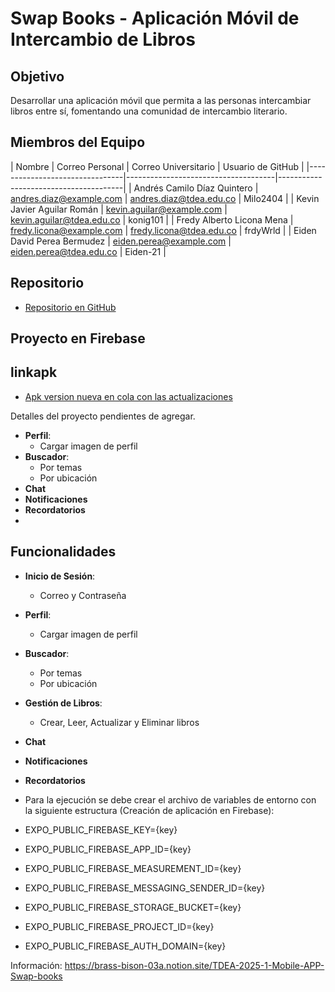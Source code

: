 # Swap Books - Aplicación Móvil de Intercambio de Libros

## Objetivo

Desarrollar una aplicación móvil que permita a las personas intercambiar libros entre sí, fomentando una comunidad de intercambio literario.

## Miembros del Equipo

| Nombre                         | Correo Personal                     | Correo Universitario                  | Usuario de GitHub  |
|--------------------------------|-------------------------------------|---------------------------------------|
| Andrés Camilo Díaz Quintero    | [andres.diaz@example.com](mailto:andres.diaz@example.com)     | [andres.diaz@tdea.edu.co](mailto:andres.diaz@tdea.edu.co)     | Milo2404           |
| Kevin Javier Aguilar Román     | [kevin.aguilar@example.com](mailto:kevin.aguilar@example.com) | [kevin.aguilar@tdea.edu.co](mailto:kevin.aguilar@tdea.edu.co) | konig101           |
| Fredy Alberto Licona Mena      | [fredy.licona@example.com](mailto:fredy.licona@example.com)   | [fredy.licona@tdea.edu.co](mailto:fredy.licona@tdea.edu.co)   | frdyWrld           |
| Eiden David Perea Bermudez     | [eiden.perea@example.com](mailto:eiden.perea@example.com)     | [eiden.perea@tdea.edu.co](mailto:eiden.perea@tdea.edu.co)     | Eiden-21           |

## Repositorio

- [Repositorio en GitHub](https://github.com/FrdyWrld/TDEA-2025-1-mobile-dev1.0)

## Proyecto en Firebase

## linkapk
- [Apk version nueva en cola con las actualizaciones ](https://expo.dev/accounts/frdy_wrld/projects/book-exchange-community/builds/7da75d4b-4b6b-496e-b63b-e419ea33fe28)

Detalles del proyecto pendientes de agregar.
- **Perfil**:
  - Cargar imagen de perfil
- **Buscador**:
  - Por temas
  - Por ubicación
- **Chat**
- **Notificaciones**
- **Recordatorios**
- 
## Funcionalidades

- **Inicio de Sesión**:
  - Correo y Contraseña
- **Perfil**:
  - Cargar imagen de perfil
- **Buscador**:
  - Por temas
  - Por ubicación
- **Gestión de Libros**:
  - Crear, Leer, Actualizar y Eliminar libros
- **Chat**
- **Notificaciones**
- **Recordatorios**

- Para la ejecución se debe crear el archivo de variables de entorno con la siguiente estructura (Creación de aplicación en Firebase):

- EXPO_PUBLIC_FIREBASE_KEY={key}
- EXPO_PUBLIC_FIREBASE_APP_ID={key}
- EXPO_PUBLIC_FIREBASE_MEASUREMENT_ID={key}
- EXPO_PUBLIC_FIREBASE_MESSAGING_SENDER_ID={key}
- EXPO_PUBLIC_FIREBASE_STORAGE_BUCKET={key}
- EXPO_PUBLIC_FIREBASE_PROJECT_ID={key}
- EXPO_PUBLIC_FIREBASE_AUTH_DOMAIN={key}

 Información: https://brass-bison-03a.notion.site/TDEA-2025-1-Mobile-APP-Swap-books
